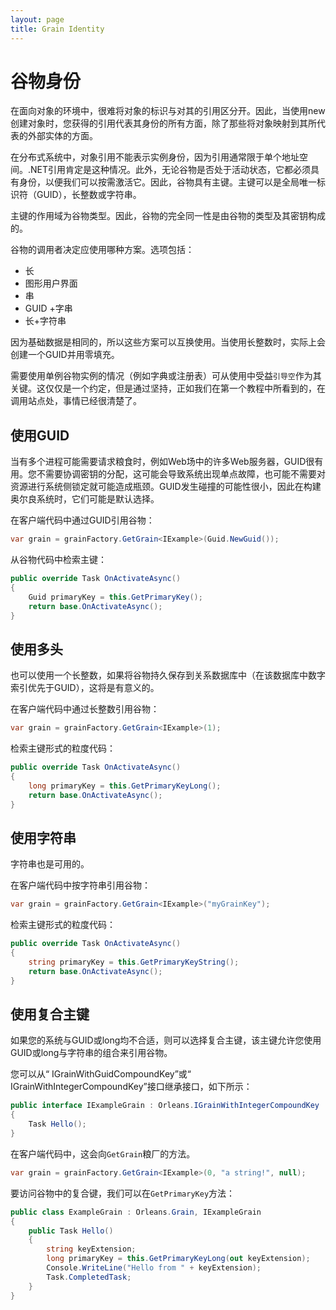 ```yaml
---
layout: page
title: Grain Identity
---
```


# 谷物身份

在面向对象的环境中，很难将对象的标识与对其的引用区分开。因此，当使用new创建对象时，您获得的引用代表其身份的所有方面，除了那些将对象映射到其所代表的外部实体的方面。

在分布式系统中，对象引用不能表示实例身份，因为引用通常限于单个地址空间。.NET引用肯定是这种情况。此外，无论谷物是否处于活动状态，它都必须具有身份，以便我们可以按需激活它。因此，谷物具有主键。主键可以是全局唯一标识符（GUID），长整数或字符串。

主键的作用域为谷物类型。因此，谷物的完全同一性是由谷物的类型及其密钥构成的。

谷物的调用者决定应使用哪种方案。选项包括：

-   长
-   图形用户界面
-   串
-   GUID +字串
-   长+字符串

因为基础数据是相同的，所以这些方案可以互换使用。当使用长整数时，实际上会创建一个GUID并用零填充。

需要使用单例谷物实例的情况（例如字典或注册表）可从使用中受益`引导空`作为其关键。这仅仅是一个约定，但是通过坚持，正如我们在第一个教程中所看到的，在调用站点处，事情已经很清楚了。

## 使用GUID

当有多个进程可能需要请求粮食时，例如Web场中的许多Web服务器，GUID很有用。您不需要协调密钥的分配，这可能会导致系统出现单点故障，也可能不需要对资源进行系统侧锁定就可能造成瓶颈。GUID发生碰撞的可能性很小，因此在构建奥尔良系统时，它们可能是默认选择。

在客户端代码中通过GUID引用谷物：

```csharp
var grain = grainFactory.GetGrain<IExample>(Guid.NewGuid());
```

从谷物代码中检索主键：

```csharp
public override Task OnActivateAsync()
{
    Guid primaryKey = this.GetPrimaryKey();
    return base.OnActivateAsync();
}
```

## 使用多头

也可以使用一个长整数，如果将谷物持久保存到关系数据库中（在该数据库中数字索引优先于GUID），这将是有意义的。

在客户端代码中通过长整数引用谷物：

```csharp
var grain = grainFactory.GetGrain<IExample>(1);
```

检索主键形式的粒度代码：

```csharp
public override Task OnActivateAsync()
{
    long primaryKey = this.GetPrimaryKeyLong();
    return base.OnActivateAsync();
}
```

## 使用字符串

字符串也是可用的。

在客户端代码中按字符串引用谷物：

```csharp
var grain = grainFactory.GetGrain<IExample>("myGrainKey");
```

检索主键形式的粒度代码：

```csharp
public override Task OnActivateAsync()
{
    string primaryKey = this.GetPrimaryKeyString();
    return base.OnActivateAsync();
}
```

## 使用复合主键

如果您的系统与GUID或long均不合适，则可以选择复合主键，该主键允许您使用GUID或long与字符串的组合来引用谷物。

您可以从“ IGrainWithGuidCompoundKey”或“ IGrainWithIntegerCompoundKey”接口继承接口，如下所示：

```csharp
public interface IExampleGrain : Orleans.IGrainWithIntegerCompoundKey
{
    Task Hello();
}
```

在客户端代码中，这会向`GetGrain`粮厂的方法。

```csharp
var grain = grainFactory.GetGrain<IExample>(0, "a string!", null);
```

要访问谷物中的复合键，我们可以在`GetPrimaryKey`方法：

```csharp
public class ExampleGrain : Orleans.Grain, IExampleGrain
{
    public Task Hello()
    {
        string keyExtension;
        long primaryKey = this.GetPrimaryKeyLong(out keyExtension);
        Console.WriteLine("Hello from " + keyExtension);
        Task.CompletedTask;
    }
}
```
